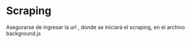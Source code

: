# Scraping

Asegurarse de ingresar la url , donde se iniciará el scraping, en el archivo background.js

